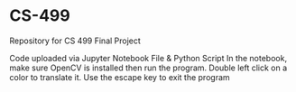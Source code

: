 # CS-499
Repository for CS 499 Final Project

Code uploaded via Jupyter Notebook File & Python Script
In the notebook, make sure OpenCV is installed then run the program. Double left click on a color to translate it. Use the escape key to exit the program

